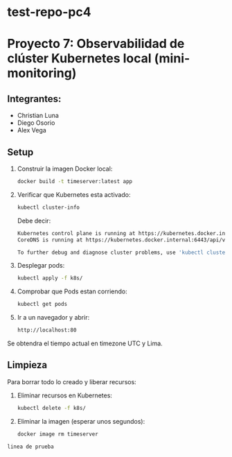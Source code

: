 # test-repo-pc4
# Proyecto 7: Observabilidad de clúster Kubernetes local (mini-monitoring)

## Integrantes:

- Christian Luna
- Diego Osorio
- Alex Vega

## Setup

1. Construir la imagen Docker local:
   ```sh
   docker build -t timeserver:latest app
   ```
2. Verificar que Kubernetes esta activado:
   ```sh
   kubectl cluster-info
   ```
    Debe decir:
    ```sh
    Kubernetes control plane is running at https://kubernetes.docker.internal:6443
    CoreDNS is running at https://kubernetes.docker.internal:6443/api/v1/namespaces/kube-system/services/kube-dns:dns/proxy

    To further debug and diagnose cluster problems, use 'kubectl cluster-info dump'.
    ```

3. Desplegar pods:
   ```sh
   kubectl apply -f k8s/
   ```
4. Comprobar que Pods estan corriendo:
   ```sh
   kubectl get pods
   ```
5. Ir a un navegador y abrir:
    ```sh
    http://localhost:80
   ```
Se obtendra el tiempo actual en timezone UTC y Lima.


## Limpieza

Para borrar todo lo creado y liberar recursos:

1. Eliminar recursos en Kubernetes:
   ```sh
   kubectl delete -f k8s/
   ```

2. Eliminar la imagen (esperar unos segundos):
   ```sh
   docker image rm timeserver
   ```

`linea de prueba`